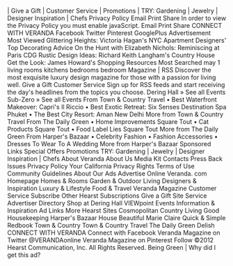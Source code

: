 | Give a Gift | Customer Service | Promotions | TRY: Gardening | Jewelry | Designer Inspiration | Chefs Privacy Policy Email Print Share In order to view the Privacy Policy you must enable javaScript. Email Print Share CONNECT WITH VERANDA Facebook Twitter Pinterest GooglePlus Advertisement Most Viewed Glittering Heights: Victoria Hagan's NYC Apartment Designers' Top Decorating Advice On the Hunt with Elizabeth Nichols: Reminiscing at Paris CDG Rustic Design Ideas: Richard Keith Langham's Country House Get the Look: James Howard's Shopping Resources Most Searched may 1 living rooms kitchens bedrooms bedroom Magazine | RSS Discover the most exquisite luxury design magazine for those with a passion for living well. Give a Gift Customer Service Sign up for RSS feeds and start receiving the day's headlines from the topics you choose. Dering Hall » See all Events Sub-Zero » See all Events From Town & Country Travel • Best Waterfront Makeover: Capri's Il Riccio • Best Exotic Retreat: Six Senses Destination Spa Phuket • The Best City Resort: Aman New Delhi More from Town & Country Travel From The Daily Green • Home Improvements Square Tout • Cat Products Square Tout • Food Label Lies Square Tout More from The Daily Green From Harper's Bazaar • Celebrity Fashion • Fashion Accessories • Dresses To Wear To A Wedding More from Harper's Bazaar Sponsored Links Special Offers Promotions TRY: Gardening | Jewelry | Designer Inspiration | Chefs About Veranda About Us Media Kit Contacts Press Back Issues Privacy Policy Your California Privacy Rights Terms of Use Community Guidelines About Our Ads Advertise Online Veranda. com Homepage Homes & Rooms Garden & Outdoor Living Designers & Inspiration Luxury & Lifestyle Food & Travel Veranda Magazine Customer Service Subscribe Other Hearst Subscriptions Give a Gift Site Service Advertiser Directory Shop at Dering Hall VIEWpoint Events Information & Inspiration Ad Links More Hearst Sites Cosmopolitan Country Living Good Housekeeping Harper's Bazaar House Beautiful Marie Claire Quick & Simple Redbook Town & Country Town & Country Travel The Daily Green Delish CONNECT WITH VERANDA Connect with Facebook Veranda Magazine on Twitter @VERANDAonline Veranda Magazine on Pinterest Follow ©2012 Hearst Communication, Inc. All Rights Reserved. Being Green | Why did I get this ad?